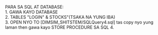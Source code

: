 PARA SA SQL AT DATABASE:  
      1. GAWA KAYO DATABASE  
      2. TABLES "LOGIN" & STOCKS"(TSAKA NA YUNG IBA)  
      3. OPEN NYO TO [DIMSIM_SHITSTEM/SQLQuery4.sql] tas copy nyo yung laman then gawa kayo STORE PROCEDURE SA SQL 
      4.
